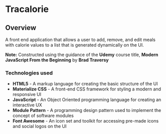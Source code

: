 # Tracalorie

## Overview
A front end application that allows a user to add, remove, and edit meals with calorie values to a list that is generated dynamically on the UI. 

**Note:** Constructed using the guidance of the **Udemy** course title, **Modern JavaScript From the Beginning** by **Brad Traversy**

### Technologies used
* **HTML5** - A markup language for creating the basic structure of the UI
* **Materialize CSS** - A front-end CSS framework for styling a modern and responsive UI
* **JavaScript** - An Object Oriented programming language for creating an interactive UX
* **Module Pattern** - A programming design pattern used to implement the concept of software modules
* **Font Awesome** - An icon set and toolkit for accessing pre-made icons and social logos on the UI
